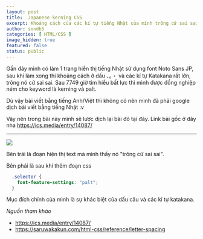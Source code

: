 ```yaml
---
layout: post
title:  Japanese kerning CSS
excerpt: Khoảng cách của các kí tự tiếng Nhật của mình trông cứ sai sai...
author: sondh5
categories: [ HTML/CSS ]
image_hidden: true
featured: false
status: public
---
```


Gần đây mình có làm 1 trang hiển thị tiếng Nhật sử dụng font Noto Sans JP, sau khi làm xong thi khoảng cách ở dấu 、。・ và các kí tự Katakana rất lớn, trông nó cứ sai sai. Sau 7749 giờ tìm hiểu bất lực thì mình được đồng nghiệp ném cho keyword là kerning và palt.

Dù vậy bài viết bằng tiếng Anh/Việt thì không có nên mình đã phải google dịch bài viết bằng tiếng Nhật :v

Vậy nên trong bài này mình sẽ lược dịch lại bài đó tại đây.
Link bài gốc ở đây nha https://ics.media/entry/14087/


<hr>


![](https://ics.media/entry/14087/images/kerning-font-feature-settings-palt__960.png)

Bên trái là đoạn hiện thị text mà mình thấy nó "trông cứ sai sai".

Bên phải là sau khi thêm đoạn css
```css
  .selector {
    font-feature-settings: "palt";
  }
```
Mục đích chính của mình là sự khác biệt của dấu câu và các kí tự katakana.


*Nguồn tham khảo*
- https://ics.media/entry/14087/
- https://saruwakakun.com/html-css/reference/letter-spacing
